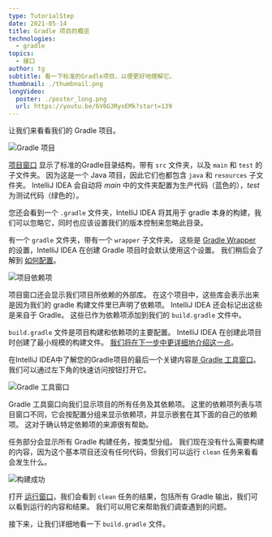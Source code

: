 ```yaml
---
type: TutorialStep
date: 2021-05-14
title: Gradle 项目的概览
technologies:
  - gradle
topics:
  - 接口
author: tg
subtitle: 看一下标准的Gradle项目，以便更好地理解它。
thumbnail: ./thumbnail.png
longVideo:
  poster: ./poster_long.png
  url: https://youtu.be/6V6G3RyxEMk?start=139
---
```


让我们来看看我们的 Gradle 项目。

![Gradle 项目](./project.png)

[项目窗口](https://www.jetbrains.com/help/idea/project-tool-window.html) 显示了标准的Gradle目录结构，带有 `src` 文件夹，以及 `main` 和 `test` 的子文件夹。 因为这是一个 Java 项目，因此它们也都包含 `java` 和 `resources` 子文件夹。 IntelliJ IDEA 会自动将 _main_ 中的文件夹配置为生产代码（蓝色的），_test_ 为测试代码（绿色的）。

您还会看到一个 `.gradle` 文件夹，IntelliJ IDEA 将其用于 gradle 本身的构建，我们可以忽略它，同时也应该设置我们的版本控制来忽略此目录。

有一个 `gradle` 文件夹，带有一个 `wrapper` 子文件夹。 这些是 [Gradle Wrapper](https://docs.gradle.org/current/userguide/gradle_wrapper.html) 的设置，IntelliJ IDEA 在创建 Gradle 项目时会默认使用这个设置。 我们稍后会了解到 [如何配置](../gradle-wrapper/)。

![项目依赖项](./dependencies.png)

项目窗口还会显示我们项目所依赖的外部库。 在这个项目中，这些库会表示出来是因为我们的 gradle 构建文件里已声明了依赖项。 IntelliJ IDEA 还会标记出这些是来自于 Gradle。 这些已作为依赖项添加到我们的 `build.gradle` 文件中。

`build.gradle` 文件是项目构建和依赖项的主要配置。 IntelliJ IDEA 在创建此项目时创建了最小规模的构建文件。 [我们将在下一步中更详细地介绍这一点](../the-build-gradle-file/)。

在IntelliJ IDEA中了解您的Gradle项目的最后一个关键内容是[ Gradle 工具窗口](https://www.jetbrains.com/help/idea/jetgradle-tool-window.html)。 我们可以通过左下角的快速访问按钮打开它。

![Gradle 工具窗口](./gradle-window.png)

Gradle 工具窗口向我们显示项目的所有任务及其依赖项。 这里的依赖项列表与项目窗口不同，它会按配置分组来显示依赖项，并显示嵌套在其下面的自己的依赖项。 这对于确认特定依赖项的来源很有帮助。

任务部分会显示所有 Gradle 构建任务，按类型分组。 我们现在没有什么需要构建的内容，因为这个基本项目还没有任何代码，但我们可以运行 `clean` 任务来看看会发生什么。

![构建成功](./build-successful.png)

打开 [运行窗口](https://www.jetbrains.com/help/idea/run-tool-window.html)，我们会看到 `clean` 任务的结果，包括所有 Gradle 输出，我们可以看到运行的内容和结果。 我们可以用它来帮助我们调查遇到的问题。

接下来，让我们详细地看一下 `build.gradle` 文件。